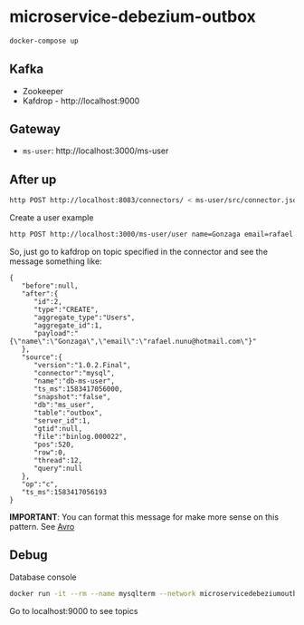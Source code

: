 # microservice-debezium-outbox

```sh
docker-compose up
```

## Kafka

- Zookeeper
- Kafdrop - http://localhost:9000

## Gateway

- `ms-user`: http://localhost:3000/ms-user


## After up

```sh
http POST http://localhost:8083/connectors/ < ms-user/src/connector.json
```

Create a user example
```sh
http POST http://localhost:3000/ms-user/user name=Gonzaga email=rafael.nunu@hotmail.com
```

So, just go to kafdrop on topic specified in the connector and see the message something like:
```
{
   "before":null,
   "after":{
      "id":2,
      "type":"CREATE",
      "aggregate_type":"Users",
      "aggregate_id":1,
      "payload":"{\"name\":\"Gonzaga\",\"email\":\"rafael.nunu@hotmail.com\"}"
   },
   "source":{
      "version":"1.0.2.Final",
      "connector":"mysql",
      "name":"db-ms-user",
      "ts_ms":1583417056000,
      "snapshot":"false",
      "db":"ms_user",
      "table":"outbox",
      "server_id":1,
      "gtid":null,
      "file":"binlog.000022",
      "pos":520,
      "row":0,
      "thread":12,
      "query":null
   },
   "op":"c",
   "ts_ms":1583417056193
}
```

**IMPORTANT**: You can format this message for make more sense on this pattern. See [Avro](https://debezium.io/documentation/reference/configuration/avro.html)

## Debug

Database console <optional>
```sh
docker run -it --rm --name mysqlterm --network microservicedebeziumoutbox_default --link db-ms-user --rm mysql:5.7 sh -c 'exec mysql -h db-ms-user -uroot -ptoor -D ms_user'
```

Go to localhost:9000 to see topics
